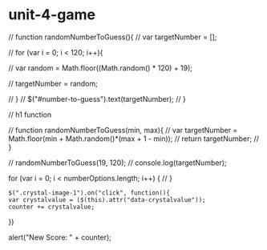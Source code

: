 # unit-4-game

  // function randomNumberToGuess(){
  //   var targetNumber = [];

  //   for (var i = 0; i < 120; i++){

  //     var random = Math.floor((Math.random() * 120) + 19);

  //     targetNumber = random;

  //   }
  //   $("#number-to-guess").text(targetNumber);
  // }

  // h1 function




// function randomNumberToGuess(min, max){
//   var targetNumber = Math.floor(min + Math.random()*(max + 1 - min));
//   return targetNumber;
// }

// randomNumberToGuess(19, 120);
// console.log(targetNumber);

for (var i = 0; i < numberOptions.length; i++) {
  // }


    $(".crystal-image-1").on("click", function(){
    var crystalvalue = ($(this).attr("data-crystalvalue"));
    counter += crystalvalue;
  })

  alert("New Score: " + counter);
